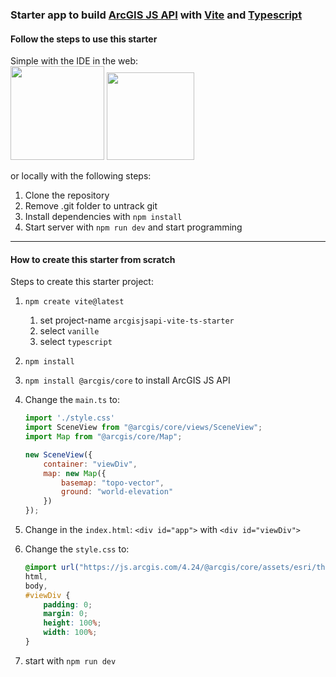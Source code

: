 ### Starter app to build [ArcGIS JS API](https://developers.arcgis.com/javascript/latest/) with [Vite](https://vitejs.dev/) and [Typescript](https://www.typescriptlang.org/)

#### Follow the steps to use this starter

Simple with the IDE in the web:  
[<img src="https://developer.stackblitz.com/img/open_in_stackblitz.svg" width="150">](https://stackblitz.com/github/SaschaBrunnerCH/arcgisjsapi-vite-ts-starter?file=src/main.ts) [<img src="https://codesandbox.io/static/img/play-codesandbox.svg" width="140">](https://codesandbox.io/s/github/SaschaBrunnerCH/arcgisjsapi-vite-ts-starter?file=/src/main.ts)


or locally with the following steps:

1. Clone the repository
2. Remove .git folder to untrack git
3. Install dependencies with `npm install`
4. Start server with `npm run dev` and start programming

---

#### How to create this starter from scratch

Steps to create this starter project:

1. `npm create vite@latest`
   1. set project-name `arcgisjsapi-vite-ts-starter`
   2. select `vanille`
   3. select `typescript`
2. `npm install`
3. `npm install @arcgis/core` to install ArcGIS JS API
4. Change the `main.ts` to:

   ```javascript
   import './style.css'
   import SceneView from "@arcgis/core/views/SceneView";
   import Map from "@arcgis/core/Map";

   new SceneView({
       container: "viewDiv",
       map: new Map({
           basemap: "topo-vector",
           ground: "world-elevation"
       })
   });
   ```

5. Change in the `index.html`: `<div id="app">` with `<div id="viewDiv">`
6. Change the `style.css` to:

   ```css
   @import url("https://js.arcgis.com/4.24/@arcgis/core/assets/esri/themes/light/main.css");
   html,
   body,
   #viewDiv {
       padding: 0;
       margin: 0;
       height: 100%;
       width: 100%;
   }
   ```

7. start with `npm run dev`
